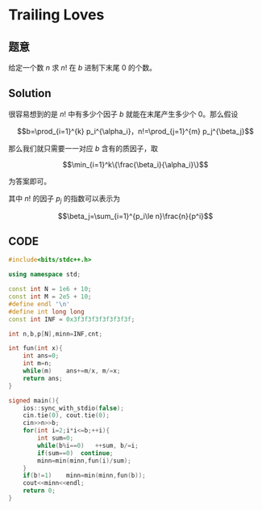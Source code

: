# Trailing Loves

## 题意

给定一个数 $n$ 求 $n!$ 在 $b$ 进制下末尾 0 的个数。

## Solution

很容易想到的是 $n!$ 中有多少个因子 $b$ 就能在末尾产生多少个 0。那么假设

$$b=\prod_{i=1}^{k} p_i^{\alpha_i}，n!=\prod_{j=1}^{m} p_j^{\beta_j}$$

那么我们就只需要一一对应 $b$ 含有的质因子，取

$$\min_{i=1}^k\{\frac{\beta_i}{\alpha_i}\}$$

为答案即可。

其中 $n!$ 的因子 $p_j$ 的指数可以表示为

$$\beta_j=\sum_{i=1}^{p_i\le n}\frac{n}{p^i}$$

## CODE

```cpp
#include<bits/stdc++.h>

using namespace std;

const int N = 1e6 + 10;
const int M = 2e5 + 10;
#define endl '\n'
#define int long long
const int INF = 0x3f3f3f3f3f3f3f3f;

int n,b,p[N],minn=INF,cnt;

int fun(int x){
	int ans=0;
	int m=n;
	while(m)    ans+=m/x, m/=x;
	return ans;
}

signed main(){
	ios::sync_with_stdio(false);
	cin.tie(0), cout.tie(0);
	cin>>n>>b;
	for(int i=2;i*i<=b;++i){
		int sum=0;
		while(b%i==0)	++sum, b/=i;
		if(sum==0)	continue;
		minn=min(minn,fun(i)/sum);
	}
	if(b!=1)	minn=min(minn,fun(b));
	cout<<minn<<endl;
	return 0;
}
```